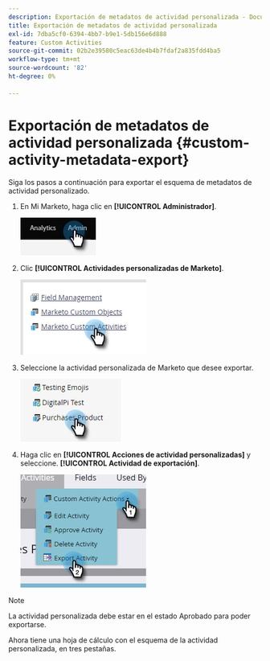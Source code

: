 ```yaml
---
description: Exportación de metadatos de actividad personalizada - Documentos de Marketo - Documentación del producto
title: Exportación de metadatos de actividad personalizada
exl-id: 7dba5cf0-6394-4bb7-b9e1-5db156e6d888
feature: Custom Activities
source-git-commit: 02b2e39580c5eac63de4b4b7fdaf2a835fdd4ba5
workflow-type: tm+mt
source-wordcount: '82'
ht-degree: 0%

---
```


# Exportación de metadatos de actividad personalizada {#custom-activity-metadata-export}

Siga los pasos a continuación para exportar el esquema de metadatos de actividad personalizado.

1. En Mi Marketo, haga clic en **[!UICONTROL Administrador]**.

   ![](assets/custom-activity-metadata-export-1.png)

1. Clic **[!UICONTROL Actividades personalizadas de Marketo]**.

   ![](assets/custom-activity-metadata-export-2.png)

1. Seleccione la actividad personalizada de Marketo que desee exportar.

   ![](assets/custom-activity-metadata-export-3.png)

1. Haga clic en **[!UICONTROL Acciones de actividad personalizadas]** y seleccione. **[!UICONTROL Actividad de exportación]**.

   ![](assets/custom-activity-metadata-export-4.png)

>[!NOTE]
>
>La actividad personalizada debe estar en el estado Aprobado para poder exportarse.

Ahora tiene una hoja de cálculo con el esquema de la actividad personalizada, en tres pestañas.
